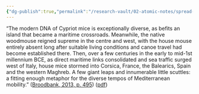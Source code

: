 ```yaml
---
{"dg-publish":true,"permalink":"/research-vault/02-atomic-notes/spread-of-the-cypriot-house-mouse-as-an-apt-metaphor-for-increasing-maritime-links-in-the-1st-millennium-bce-mediterranean/"}
---
```


“The modern DNA of Cypriot mice is exceptionally diverse, as befits an island that became a maritime crossroads. Meanwhile, the native woodmouse reigned supreme in the centre and west, with the house mouse entirely absent long after suitable living conditions and canoe travel had become established there. Then, over a few centuries in the early to mid-1st millennium BCE, as direct maritime links consolidated and sea traffic surged west of Italy, house mice stormed into Corsica, France, the Balearics, Spain and the western Maghreb. A few giant leaps and innumerable little scuttles: a fitting enough metaphor for the diverse tempos of Mediterranean mobility.” ([Broodbank, 2013, p. 495](zotero://select/library/items/IR54JIQG)) ([pdf](zotero://open-pdf/library/items/85K7BT2G?page=462&annotation=4NTT7KQW))